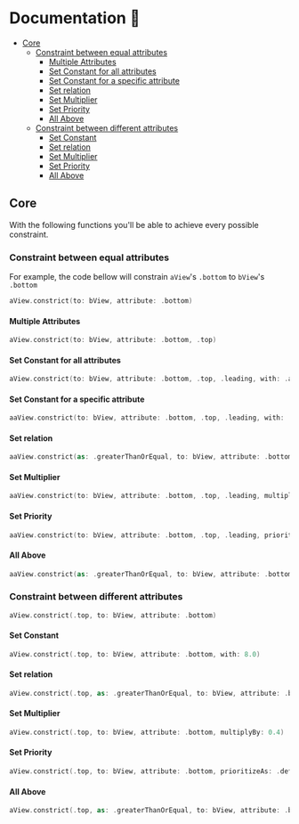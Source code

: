 # Documentation 🐍

- [Core](#core)
  * [Constraint between equal attributes](#constraint-between-equal-attributes)
    + [Multiple Attributes](#multiple-attributes)
    + [Set Constant for all attributes](#set-constant-for-all-attributes)
    + [Set Constant for a specific attribute](#set-constant-for-a-specific-attribute)
    + [Set relation](#set-relation)
    + [Set Multiplier](#set-multiplier)
    + [Set Priority](#set-priority)
    + [All Above](#all-above)
  * [Constraint between different attributes](#constraint-between-different-attributes)
    + [Set Constant](#set-constant)
    + [Set relation](#set-relation-1)
    + [Set Multiplier](#set-multiplier-1)
    + [Set Priority](#set-priority-1)
    + [All Above](#all-above-1)

## Core 

With the following functions you'll be able to achieve every possible constraint.

### Constraint between equal attributes

For example, the code bellow will constrain `aView`'s `.bottom` to `bView`'s `.bottom`

```swift
aView.constrict(to: bView, attribute: .bottom)
```

#### Multiple Attributes

```swift
aView.constrict(to: bView, attribute: .bottom, .top)
```

#### Set Constant for all attributes

```swift
aView.constrict(to: bView, attribute: .bottom, .top, .leading, with: .all(8.0)
```

#### Set Constant for a specific attribute

```swift
aaView.constrict(to: bView, attribute: .bottom, .top, .leading, with: .bottom(8.0) & .top(8.0))
```

#### Set relation

```swift
aaView.constrict(as: .greaterThanOrEqual, to: bView, attribute: .bottom, .top, .leading)
```

#### Set Multiplier

```swift
aaView.constrict(to: bView, attribute: .bottom, .top, .leading, multiplyBy: 0.5)
```

#### Set Priority

```swift
aaView.constrict(to: bView, attribute: .bottom, .top, .leading, prioritizeAs: .fittingSizeLevel)
```

#### All Above

```swift
aaView.constrict(as: .greaterThanOrEqual, to: bView, attribute: .bottom, .top, .leading, with: .bottom(8.0) & .top(8.0), multiplyBy: 0.5, prioritizeAs: .fittingSizeLevel)
```

### Constraint between different attributes

```swift
aView.constrict(.top, to: bView, attribute: .bottom)
```

#### Set Constant

```swift
aView.constrict(.top, to: bView, attribute: .bottom, with: 8.0)
```

#### Set relation

```swift
aView.constrict(.top, as: .greaterThanOrEqual, to: bView, attribute: .bottom)
```

#### Set Multiplier

```swift
aView.constrict(.top, to: bView, attribute: .bottom, multiplyBy: 0.4)
```

#### Set Priority

```swift
aView.constrict(.top, to: bView, attribute: .bottom, prioritizeAs: .defaultHigh)
```

#### All Above

```swift
aView.constrict(.top, as: .greaterThanOrEqual, to: bView, attribute: .bottom, with: 8.0, multiplyBy: 0.4, prioritizeAs: .defaultHigh)
```